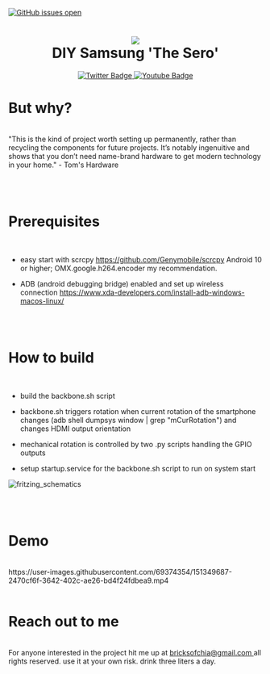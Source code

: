 [![GitHub issues open](https://img.shields.io/github/issues/network-tools/shconfparser.svg?maxAge=25)](https://github.com/network-tools/su77ungr/issues)
<div id="badges" align="center">
    <h1>
    <img src="https://c.tenor.com/0OTlaePR8zYAAAAC/su77ungr-larissa-sero.gif"/> <br>
    DIY Samsung 'The Sero'
    
  </h1>  
  <a href="https://twitter.com/chialisp">
    <img src="https://img.shields.io/badge/Twitter-blue?style=for-the-badge&logo=twitter&logoColor=white" alt="Twitter Badge"/>
  </a>
  <a href="https://www.youtube.com/watch?v=43YDYoeRbvI">
    <img src="https://img.shields.io/badge/YouTube-red?style=for-the-badge&logo=youtube&logoColor=white" alt="Youtube Badge"/>
  </a>
</div>

<h1> But why? </h1>
<br>
"This is the kind of project worth setting up permanently, rather than recycling the components for future projects. It’s notably ingenuitive and shows that you don’t need name-brand hardware to get modern technology in your home." - Tom's Hardware
  
<br><br>

<h1> Prerequisites </h1>
<br>

- easy start with scrcpy https://github.com/Genymobile/scrcpy Android 10 or higher; OMX.google.h264.encoder my recommendation. 

- ADB (android debugging bridge) enabled and set up wireless connection https://www.xda-developers.com/install-adb-windows-macos-linux/


<br><br>
<h1> How to build </h1>
<br>

- build the backbone.sh script

- backbone.sh triggers rotation when current rotation of the smartphone changes (adb shell dumpsys window | grep "mCurRotation") and changes HDMI output orientation

- mechanical rotation is controlled by two .py scripts handling the GPIO outputs

- setup startup.service for the backbone.sh script to run on system start

![fritzing_schematics](https://user-images.githubusercontent.com/69374354/151350150-bf3c5ae8-dfdf-45f4-bf81-3773bc25ae13.png)

<br><br>

<h1> Demo </h1>
<br>
https://user-images.githubusercontent.com/69374354/151349687-2470cf6f-3642-402c-ae26-bd4f24fdbea9.mp4
<br><br>

<h1> Reach out to me </h1>
<br>
For anyone interested in the project hit me up at
  <a href="mailto:bricksofchia@gmail.com">
bricksofchia@gmail.com
  </a>
 all rights reserved. use it at your own risk. drink three liters a day. 
<br><br>
<!---
su77ungr/su77ungr is a special repository because its `README.md` (this file) appears on your GitHub profile.
You can click the Preview link to take a look at your changes.
--->

